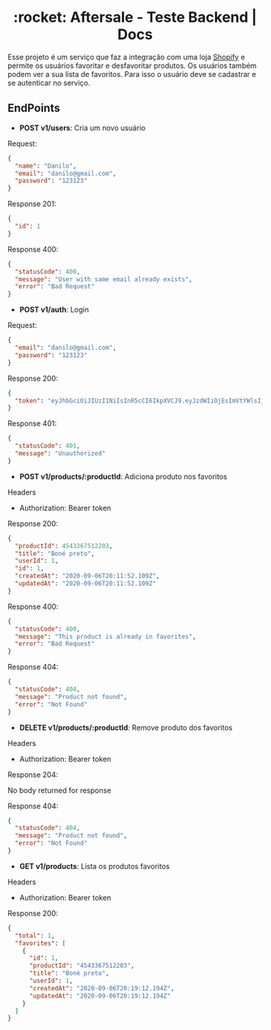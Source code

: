 <h1 align="center">
  :rocket: Aftersale - Teste Backend | Docs
</h1>

Esse projeto é um serviço que faz a integração com uma loja [Shopify](https://www.shopify.com.br/) e permite os usuários favoritar e desfavoritar produtos. Os usuários também podem ver a sua lista de favoritos. Para isso o usuário deve se cadastrar e se autenticar no serviço.

## EndPoints

- **POST v1/users**: Cria um novo usuário

Request:

```json
{
  "name": "Danilo",
  "email": "danilo@gmail.com",
  "password": "123123"
}
```

Response 201:

```json
{
  "id": 1
}
```

Response 400:

```json
{
  "statusCode": 400,
  "message": "User with same email already exists",
  "error": "Bad Request"
}
```

- **POST v1/auth**: Login

Request:

```json
{
  "email": "danilo@gmail.com",
  "password": "123123"
}
```

Response 200:

```json
{
  "token": "eyJhbGciOiJIUzI1NiIsInR5cCI6IkpXVCJ9.eyJzdWIiOjEsImVtYWlsIjoiY2FybG9zQGdtYWlsLmNvbSIsImlhdCI6MTU5OTQyMTA0MiwiZXhwIjoxNTk5NTA3NDQyfQ.v-2aNBobZWtTdx_-_GvFYBEkQWkjSLKoeRXK5fqVNTo"
}
```

Response 401:

```json
{
  "statusCode": 401,
  "message": "Unauthorized"
}
```

- **POST v1/products/:productId**: Adiciona produto nos favoritos

Headers

- Authorization: Bearer token

Response 200:

```json
{
  "productId": 4543367512203,
  "title": "Boné preto",
  "userId": 1,
  "id": 1,
  "createdAt": "2020-09-06T20:11:52.109Z",
  "updatedAt": "2020-09-06T20:11:52.109Z"
}
```

Response 400:

```json
{
  "statusCode": 400,
  "message": "This product is already in favorites",
  "error": "Bad Request"
}
```

Response 404:

```json
{
  "statusCode": 404,
  "message": "Product not found",
  "error": "Not Found"
}
```

- **DELETE v1/products/:productId**: Remove produto dos favoritos

Headers

- Authorization: Bearer token

Response 204:

No body returned for response

Response 404:

```json
{
  "statusCode": 404,
  "message": "Product not found",
  "error": "Not Found"
}
```

- **GET v1/products**: Lista os produtos favoritos

Headers

- Authorization: Bearer token

Response 200:

```json
{
  "total": 1,
  "favorites": [
    {
      "id": 1,
      "productId": "4543367512203",
      "title": "Boné preto",
      "userId": 1,
      "createdAt": "2020-09-06T20:19:12.194Z",
      "updatedAt": "2020-09-06T20:19:12.194Z"
    }
  ]
}
```
